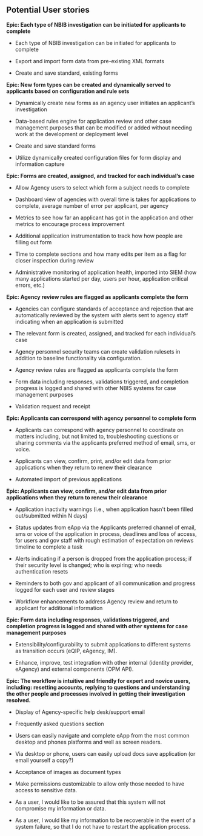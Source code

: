 ## Potential User stories

**Epic: Each type of NBIB investigation can be initiated for applicants
to complete**

  - Each type of NBIB investigation can be initiated for applicants to
    complete

  - Export and import form data from pre-existing XML formats

  - Create and save standard, existing forms

**Epic: New form types can be created and dynamically served to
applicants based on configuration and rule sets**

  - Dynamically create new forms as an agency user initiates an
    applicant’s investigation

  - Data-based rules engine for application review and other case
    management purposes that can be modified or added without needing
    work at the development or deployment level

  - Create and save standard forms

  - Utilize dynamically created configuration files for form display and
    information capture

**Epic: Forms are created, assigned, and tracked for each individual’s
case**

  - Allow Agency users to select which form a subject needs to complete

  - Dashboard view of agencies with overall time is takes for
    applications to complete, average number of error per applicant, per
    agency

  - Metrics to see how far an applicant has got in the application and
    other metrics to encourage process improvement

  - Additional application instrumentation to track how how people are
    filling out form

  - Time to complete sections and how many edits per item as a flag for
    closer inspection during review

  - Administrative monitoring of application health, imported into SIEM
    (how many applications started per day, users per hour, application
    critical errors, etc.)

**Epic: Agency review rules are flagged as applicants complete the
form**

  - Agencies can configure standards of acceptance and rejection that
    are automatically reviewed by the system with alerts sent to agency
    staff indicating when an application is submitted

  - The relevant form is created, assigned, and tracked for each
    individual’s case

  - Agency personnel security teams can create validation rulesets in
    addition to baseline functionality via configuration.

  - Agency review rules are flagged as applicants complete the form

  - Form data including responses, validations triggered, and completion
    progress is logged and shared with other NBIS systems for case
    management purposes

  - Validation request and receipt

**Epic: Applicants can correspond with agency personnel to complete
form**

  - Applicants can correspond with agency personnel to coordinate on
    matters including, but not limited to, troubleshooting questions or
    sharing comments via the applicants preferred method of email, sms,
    or voice.

  - Applicants can view, confirm, print, and/or edit data from prior
    applications when they return to renew their clearance

  - Automated import of previous applications

**Epic: Applicants can view, confirm, and/or edit data from prior
applications when they return to renew their clearance**

  - Application inactivity warnings (i.e., when application hasn't been
    filled out/submitted within N days)

  - Status updates from eApp via the Applicants preferred channel of
    email, sms or voice of the application in process, deadlines and
    loss of access, for users and gov staff with rough estimation of
    expectation on reviews timeline to complete a task

  - Alerts indicating if a person is dropped from the application
    process; if their security level is changed; who is expiring; who
    needs authentication resets

  - Reminders to both gov and applicant of all communication and
    progress logged for each user and review stages

  - Workflow enhancements to address Agency review and return to
    applicant for additional information

**Epic: Form data including responses, validations triggered, and
completion progress is logged and shared with other systems for case
management purposes**

  - Extensibility/configurability to submit applications to different
    systems as transition occurs (eQIP, eAgency, IM).

  - Enhance, improve, test integration with other internal (identity
    provider, eAgency) and external components (OPM API).

**Epic: The workflow is intuitive and friendly for expert and novice
users, including: resetting accounts, replying to questions and
understanding the other people and processes involved in getting their
investigation resolved.**

  - Display of Agency-specific help desk/support email

  - Frequently asked questions section

  - Users can easily navigate and complete eApp from the most common
    desktop and phones platforms and well as screen readers.

  - Via desktop or phone, users can easily upload docs save application
    (or email yourself a copy?)

  - Acceptance of images as document types

  - Make permissions customizable to allow only those needed to have
    access to sensitive data.

  - As a user, I would like to be assured that this system will not
    compromise my information or data.

  - As a user, I would like my information to be recoverable in the
    event of a system failure, so that I do not have to restart the
    application process.
